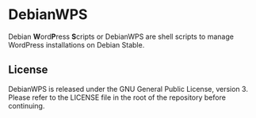 # DebianWPS
Debian **W**ord**P**ress **S**cripts or DebianWPS are shell scripts to manage 
WordPress installations on Debian Stable.

## License
DebianWPS is released under the GNU General Public License, version 3. Please 
refer to the LICENSE file in the root of the repository before continuing.

